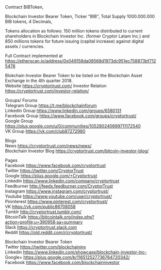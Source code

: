 Contract BIBToken,

Blockchain Investor Bearer Token,
Ticker "BIB",
Total Supply 1000.000.000 BIB tokens,
4 Decimals,

Tokens allocation as follows: 150 million tokens distributed to current shareholders in Blockchain Investor Inc. (former Cryptor Latam Inc.) and 850 millions tokens for future issuing (capital increase) against digital
assets / currencies.

Full Contract implemented at https://etherscan.io/address/0x049158da08568d1973dc951ec758873bf7125478



Blokchain Investor Bearer Token to be listed on the Blockchain Asset Exchange in the 4th quarter 2018.                  
Website https://cryptortrust.com/
Investor Relation https://cryptortrust.com/investor-relation/                                                   

Groups/ Forums                                                                                                                      
Telegram Group https://t.me/blockchainforum                                                                                    
Linkedin Group https://www.linkedin.com/groups/6580131                                                                               
Facebook Group https://www.facebook.com/groups/cryptortrust/                                                                          
Google Group   https://plus.google.com/u/0/communities/105280240699711172540                                                          
VK Group       https://vk.com/club87272980                                                                                          

Blogs                                                                                                                               
News https://cryptortrust.com/news/news/                                                     
Blockchain Investor Blog https://cryptortrust.com/bitcoin-investor-blog/                                                               

Pages                                                                                                                    
Facebook https://www.facebook.com/cryptortrust                                                                                   
Twitter https://twitter.com/CryptorTrust   
Google https://plus.google.com/+Cryptortrust                                                                                        
Linkedin https://www.linkedin.com/company/cryptortrust                                                                        
Feedburner http://feeds.feedburner.com/CryptorTrust                                                      
Instagram https://www.instagram.com/cryptortrust/                                                                             
Youtube https://www.youtube.com/user/cryptortrust/                                                                             
Pininterest https://www.pinterest.com/cryptortrust/                                                                         
VK https://vk.com/public86708058                                                                                                    
Tumblr http://cryptortrust.tumblr.com/                                                                                                
BitcoinTalk https://bitcointalk.org/index.php?action=profile;u=390958;sa=summary   
Slack https://cryptortrust.slack.com                                                                                               
Reddit https://old.reddit.com/r/cryptortrust/                                                                                                                                                                 

Blockchain Investor Bearer Token                                                                                                   
Twitter https://twitter.com/blockchaininv                                                                                          
Linkedin https://www.linkedin.com/showcase/blockchain-investor-inc-                                                                 
Google+ https://plus.google.com/b/116512527736764720342/                                                                           
Facebook https://www.facebook.com/blockchaininvestor                                                                                 
